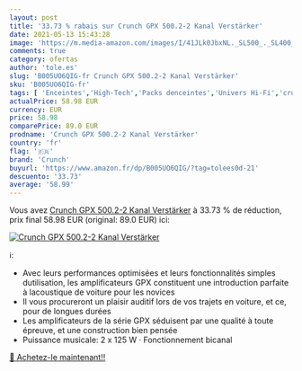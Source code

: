 ```yaml
---
layout: post
title: '33.73 % rabais sur Crunch GPX 500.2-2 Kanal Verstärker'
date: 2021-05-13 15:43:28
image: 'https://m.media-amazon.com/images/I/41JLk0JbxNL._SL500_._SL400_.jpg'
comments: true
category: ofertas
author: 'tole.es'
slug: 'B005UO6QIG-fr Crunch GPX 500.2-2 Kanal Verstärker'
sku: 'B005UO6QIG-fr'
tags: [ 'Enceintes','High-Tech','Packs denceintes','Univers Hi-Fi','crunch', ]
actualPrice: 58.98 EUR
currency: EUR
price: 58.98
comparePrice: 89.0 EUR
prodname: 'Crunch GPX 500.2-2 Kanal Verstärker'
country: 'fr'
flag: '🇫🇷'
brand: 'Crunch'
buyurl: 'https://www.amazon.fr/dp/B005UO6QIG/?tag=tolees0d-21'
descuento: '33.73'
average: '58.99'
---
```


Vous avez [Crunch GPX 500.2-2 Kanal Verstärker](https://www.amazon.fr/dp/B005UO6QIG/?tag=tolees0d-21)  à  33.73 % de réduction, prix final  58.98 EUR (original: 89.0 EUR) ici:

[![Crunch GPX 500.2-2 Kanal Verstärker](https://m.media-amazon.com/images/I/41JLk0JbxNL._SL500_._SL400_.jpg)](https://www.amazon.fr/dp/B005UO6QIG/?tag=tolees0d-21)

ℹ️:

- Avec leurs performances optimisées et leurs fonctionnalités simples dutilisation, les amplificateurs GPX constituent une introduction parfaite à lacoustique de voiture pour les novices
- Il vous procureront un plaisir auditif lors de vos trajets en voiture, et ce, pour de longues durées
- Les amplificateurs de la série GPX séduisent par une qualité à toute épreuve, et une construction bien pensée
- Puissance musicale: 2 x 125 W · Fonctionnement bicanal

[🛒 Achetez-le maintenant!!](https://www.amazon.fr/dp/B005UO6QIG/?tag=tolees0d-21)
